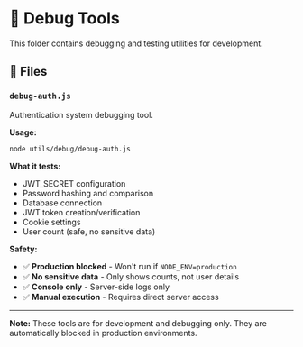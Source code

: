 # 🐛 Debug Tools

This folder contains debugging and testing utilities for development.

## 📁 Files

### `debug-auth.js`
Authentication system debugging tool.

**Usage:**
```bash
node utils/debug/debug-auth.js
```

**What it tests:**
- JWT_SECRET configuration
- Password hashing and comparison
- Database connection
- JWT token creation/verification
- Cookie settings
- User count (safe, no sensitive data)

**Safety:**
- ✅ **Production blocked** - Won't run if `NODE_ENV=production`
- ✅ **No sensitive data** - Only shows counts, not user details
- ✅ **Console only** - Server-side logs only
- ✅ **Manual execution** - Requires direct server access

---

**Note:** These tools are for development and debugging only. They are automatically blocked in production environments. 